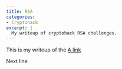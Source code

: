 ```yaml
---
title: RSA
categories:
- Cryptohack
excerpt: |
  My writeup of cryptohack RSA challenges. 
---
```



This is my writeup of the [A link](https://cryptohack.org/challenges/rsa "Cryptohack RSA challenges.")
 
 
Next line
